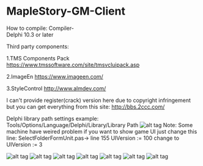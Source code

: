 # MapleStory-GM-Client
How to compile:
Compiler-  
Delphi 10.3 or later

Third party components:

1.TMS Components Pack
https://www.tmssoftware.com/site/tmsvcluipack.asp

2.ImageEn
https://www.imageen.com/

3.StyleControl
http://www.almdev.com/

I can't provide register(crack) version here due to copyright infringement but you can get everything from this site: http://bbs.2ccc.com/

Delphi library  path settings example:
Tools/Options/Language/Delphi/Library/Library Path
![alt tag](https://i.imgur.com/L5K4MJE.jpg"")
Note:
Some machine have weired problem if you want to show game UI just change this line:
SelectFolderFormUnit.pas-> line 155
UIVersion := 100 change to  UIVersion := 3

![alt tag](https://i.imgur.com/zr8EXFy.jpg"")
![alt tag](https://i.imgur.com/bfg2x8K.jpg"")
![alt tag](https://i.imgur.com/6Lkjkfv.jpg"")
![alt tag](https://i.imgur.com/Vep2nUb.jpg"")
![alt tag](https://i.imgur.com/xJo1foC.jpg"")
![alt tag](https://i.imgur.com/vB4bceS.jpg " ")
![alt tag](https://i.imgur.com/VbfDRVw.jpg "")

